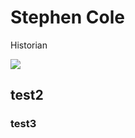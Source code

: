 # Stephen Cole
Historian

![](https://static.wixstatic.com/media/233b8b_b5226f7650084ab289acc72d04d42479~mv2.jpg)

## test2

### test3
